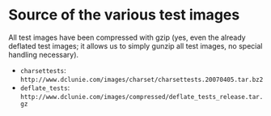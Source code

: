 Source of the various test images
=================================

All test images have been compressed with gzip (yes, even the already deflated test images;
it allows us to simply gunzip all test images, no special handling necessary).

* `charsettests`: `http://www.dclunie.com/images/charset/charsettests.20070405.tar.bz2`
* `deflate_tests`: `http://www.dclunie.com/images/compressed/deflate_tests_release.tar.gz`
